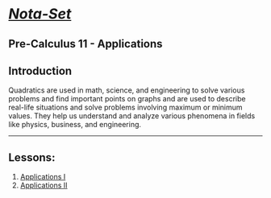 # [***Nota-Set***](index.md)
## Pre-Calculus 11 - <i class="fa-solid fa-superscript"></i> Applications
## **Introduction**

Quadratics are used in math, science, and engineering to solve various problems and find important points on graphs and are used to describe real-life situations and solve problems involving maximum or minimum values. They help us understand and analyze various phenomena in fields like physics, business, and engineering.

---

## **Lessons**:

1. [Applications I](../../Notes/PC11/Quadratics/Applications/Lesson%201%20(Applications%20Part%201).html)
2. [Applications II](../../Notes/PC11/Quadratics/Applications/Lesson%202%20(Applications%20Part%202).html)

<link rel="stylesheet" href="https://cdnjs.cloudflare.com/ajax/libs/font-awesome/6.3.0/css/all.min.css">
